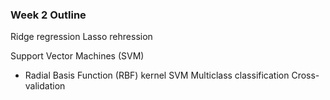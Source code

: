 
### Week 2 Outline

Ridge regression
Lasso rehression

Support Vector Machines (SVM)
 + Radial Basis Function (RBF) kernel SVM
Multiclass classification
Cross-validation
